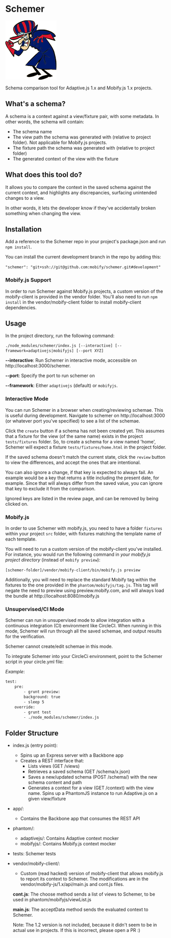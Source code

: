 Schemer
=======

![Image](app/images/schemer.gif)

Schema comparison tool for Adaptive.js 1.x and Mobify.js 1.x projects.

## What's a schema?

A schema is a context against a view/fixture pair, with some metadata. In other
 words, the schema will contain: 
 
 - The schema name
 - The view path the schema was generated with (relative to project folder). 
   Not applicable for Mobify.js projects.
 - The fixture path the schema was generated with (relative to project folder)
 - The generated context of the view with the fixture

## What does this tool do?

It allows you to compare the context in the saved schema against the current
context, and highlights any discrepancies, surfacing unintended changes to a 
view.

In other words, it lets the developer know if they've accidentally broken 
something when changing the view.

## Installation

Add a reference to the Schemer repo in your project's package.json and run
`npm install`. 

You can install the current development branch in the repo by adding this:

`"schemer": "git+ssh://git@github.com:mobify/schemer.git#development"`

### Mobify.js Support

In order to run Schemer against Mobify.js projects, a custom version of the 
mobify-client is provided in the vendor folder. You'll also need to run 
`npm install` in the vendor/mobify-client folder to install mobify-client 
dependencies.

## Usage

In the project directory, run the following command:

    ./node_modules/schemer/index.js [--interactive] [--framework=adaptivejs|mobifyjs] [--port XYZ]

 **--interactive**: Run Schemer in interactive mode, accessible on 
 http://localhost:3000/schemer.
 
 **--port**: Specify the port to run schemer on
 
 **--framework**: Either `adaptivejs` (default) or `mobifyjs`.

### Interactive Mode

You can run Schemer in a browser when creating/reviewing schemae. This is useful
during development. Navigate to schemer on http://localhost:3000 (or whatever
port you've specified) to see a list of the schemae. 
 
Click the `create` button if a schema has not been created yet. This assumes 
that a fixture for the view (of the same name) exists in the project 
`tests/fixtures` folder. So, to create a schema for a view named 'home', Schemer
will expect a fixture `tests/fixtures/home.html` in the project folder.
  
If the saved schema doesn't match the current state, click the `review` button
to view the differences, and accept the ones that are intentional.

You can also ignore a change, if that key is expected to always fail. An example
would be a key that returns a title including the present date, for example. 
Since that will always differ from the saved value, you can ignore that key to
exclude it from the comparison.

Ignored keys are listed in the review page, and can be removed by being clicked 
on.

### Mobify.js

In order to use Schemer with mobify.js, you need to have a folder `fixtures`
 within your project `src` folder, with fixtures matching the template name of
 each template.
 
You will need to run a custom version of the mobify-client you've installed. For
instance, you would run the following command in *your mobify.js project 
directory* (instead of `mobify preview`):

`[schemer-folder]/vendor/mobify-client/bin/mobify.js preview`
 
Additionally, you will need to replace the standard Mobify tag within the 
fixtures to the one provided in the `phantom/mobifyjs/tag.js`. This tag will
negate the need to preview using preview.mobify.com, and will always load the
bundle at http://localhost:8080/mobify.js

### Unsupervised/CI Mode

Schemer can run in unsupervised mode to allow integration with a continuous
integration (CI) environment like CircleCI. When running in this mode, Schemer
will run through all the saved schemae, and output results for the verification.

Schemer cannot create/edit schemae in this mode.

To integrate Schemer into your CircleCi environment, point to the Schemer 
script in your circle.yml file:

*Example*:
```
test:
    pre:
        - grunt preview:
        background: true
        - sleep 5
    override:
        - grunt test
        - ./node_modules/schemer/index.js
```

## Folder Structure

- index.js (entry point):
    - Spins up an Express server with a Backbone app
    - Creates a REST interface that:
        - Lists views (GET /views)
        - Retrieves a saved schema (GET /schema/x.json)
        - Saves a new/updated schema (POST /schema/) with the new schema content and path
        - Generates a context for a view (GET /context) with the view name. Spins
          up a PhantomJS instance to run Adaptive.js on a given view/fixture 
- app/:
    - Contains the Backbone app that consumes the REST API
- phantom/:
    - adaptivejs/: Contains Adaptive context mocker
    - mobifyjs/: Contains Mobify.js context mocker
- tests: Schemer tests
- vendor/mobify-client/:
    - Custom (read hacked) version of mobify-client that allows mobify.js to 
    report its context to Schemer. The modifications are in the 
    vendor/mobify-js/1.x/api/main.js and cont.js files.
    
    **cont.js**: The choose method sends a list of views to Schemer, to be used in
    phantom/mobifyjs/viewList.js
    
    **main.js**: The acceptData method sends the evaluated context to Schemer.
    
    Note: The 1.2 version is not included, because it didn't seem to be in
     actual use in projects. If this is incorrect, please open a PR :) 